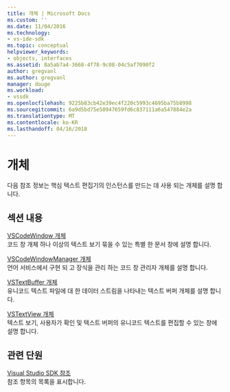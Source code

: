 ```yaml
---
title: 개체 | Microsoft Docs
ms.custom: ''
ms.date: 11/04/2016
ms.technology:
- vs-ide-sdk
ms.topic: conceptual
helpviewer_keywords:
- objects, interfaces
ms.assetid: 8a5ab7a4-3668-4f78-9c08-04c5af7090f2
author: gregvanl
ms.author: gregvanl
manager: douge
ms.workload:
- vssdk
ms.openlocfilehash: 9225b83cb42e39ec4f220c5993c4695ba75b8998
ms.sourcegitcommit: 6a9d5bd75e50947659fd6c837111a6a547884e2a
ms.translationtype: MT
ms.contentlocale: ko-KR
ms.lasthandoff: 04/16/2018
---
```

# <a name="objects"></a>개체
다음 참조 정보는 핵심 텍스트 편집기의 인스턴스를 만드는 데 사용 되는 개체를 설명 합니다.  
  
## <a name="in-this-section"></a>섹션 내용  
 [VSCodeWindow 개체](../extensibility/vscodewindow-object.md)  
 코드 창 개체 하나 이상의 텍스트 보기 묶을 수 있는 특별 한 문서 창에 설명 합니다.  
  
 [VSCodeWindowManager 개체](../extensibility/vscodewindowmanager-object.md)  
 언어 서비스에서 구현 되 고 장식을 관리 하는 코드 창 관리자 개체를 설명 합니다.  
  
 [VSTextBuffer 개체](../extensibility/vstextbuffer-object.md)  
 유니코드 텍스트 파일에 대 한 데이터 스트림을 나타내는 텍스트 버퍼 개체를 설명 합니다.  
  
 [VSTextView 개체](../extensibility/vstextview-object.md)  
 텍스트 보기, 사용자가 확인 및 텍스트 버퍼의 유니코드 텍스트를 편집할 수 있는 창에 설명 합니다.  
  
## <a name="related-sections"></a>관련 단원  
 [Visual Studio SDK 참조](../extensibility/visual-studio-sdk-reference.md)  
 참조 항목의 목록을 표시합니다.